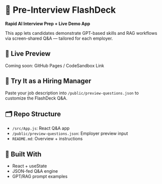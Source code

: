 
# 🎯 Pre-Interview FlashDeck

**Rapid AI Interview Prep + Live Demo App**

This app lets candidates demonstrate GPT-based skills and RAG workflows via screen-shared Q&A — tailored for each employer.

## 👀 Live Preview

Coming soon: GitHub Pages / CodeSandbox Link

## 🧪 Try It as a Hiring Manager

Paste your job description into `/public/preview-questions.json` to customize the FlashDeck Q&A.

## 🗂 Repo Structure

- `/src/App.js`: React Q&A app
- `/public/preview-questions.json`: Employer preview input
- `README.md`: Overview + instructions

## 🔧 Built With

- React + useState
- JSON-fed Q&A engine
- GPT/RAG prompt examples
